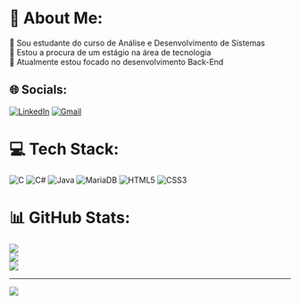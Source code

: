 # 💫 About Me:
🔭 Sou estudante do curso de Análise e Desenvolvimento de Sistemas <br>👯 Estou a procura de um estágio na área de tecnologia<br>🌱 Atualmente estou focado no desenvolvimento Back-End<br>


## 🌐 Socials:
[![LinkedIn](https://img.shields.io/badge/LinkedIn-%230077B5.svg?logo=linkedin&logoColor=white)](https://www.linkedin.com/in/raphael-lupo-leal-137b41231?utm_source=share&utm_campaign=share_via&utm_content=profile&utm_medium=android_app) [![Gmail](https://img.shields.io/badge/Gmail-%23D14836.svg?logo=gmail&logoColor=white)](mailto:raphaellupoleal27@gmail.com)
 

# 💻 Tech Stack:
![C](https://img.shields.io/badge/c-%2300599C.svg?style=flat-square&logo=c&logoColor=white) ![C#](https://img.shields.io/badge/c%23-%23239120.svg?style=flat-square&logo=csharp&logoColor=white) ![Java](https://img.shields.io/badge/java-%23ED8B00.svg?style=flat-square&logo=openjdk&logoColor=white) ![MariaDB](https://img.shields.io/badge/MariaDB-003545?style=flat-square&logo=mariadb&logoColor=white) ![HTML5](https://img.shields.io/badge/HTML5-E34F26?style=flat-square&logo=html5&logoColor=white) 
![CSS3](https://img.shields.io/badge/CSS3-1572B6?style=flat-square&logo=css3&logoColor=white)
# 📊 GitHub Stats:
![](https://github-readme-stats.vercel.app/api?username=Raphael2700&theme=gotham&hide_border=false&include_all_commits=false&count_private=false)<br/>
![](https://github-readme-streak-stats.herokuapp.com/?user=Raphael2700&theme=gotham&hide_border=false)<br/>
![](https://github-readme-stats.vercel.app/api/top-langs/?username=Raphael2700&theme=gotham&hide_border=false&include_all_commits=false&count_private=false&layout=compact)

---
[![](https://visitcount.itsvg.in/api?id=Raphael2700&icon=0&color=0)](https://visitcount.itsvg.in)

<!-- Proudly created with GPRM ( https://gprm.itsvg.in ) -->
